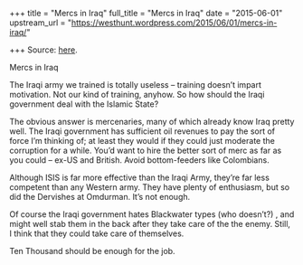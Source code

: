 +++
title = "Mercs in Iraq"
full_title = "Mercs in Iraq"
date = "2015-06-01"
upstream_url = "https://westhunt.wordpress.com/2015/06/01/mercs-in-iraq/"

+++
Source: [here](https://westhunt.wordpress.com/2015/06/01/mercs-in-iraq/).

Mercs in Iraq

The Iraqi army we trained is totally useless – training doesn’t impart
motivation. Not our kind of training, anyhow. So how should the Iraqi
government deal with the Islamic State?

The obvious answer is mercenaries, many of which already know Iraq
pretty well. The Iraqi government has sufficient oil revenues to pay
the sort of force I’m thinking of; at least they would if they could
just moderate the corruption for a while. You’d want to hire the better
sort of merc as far as you could – ex-US and British. Avoid
bottom-feeders like Colombians.

Although ISIS is far more effective than the Iraqi Army, they’re far
less competent than any Western army. They have plenty of enthusiasm,
but so did the Dervishes at Omdurman. It’s not enough.

Of course the Iraqi government hates Blackwater types (who doesn’t?) ,
and might well stab them in the back after they take care of the the
enemy. Still, I think that they could take care of themselves.

Ten Thousand should be enough for the job.





